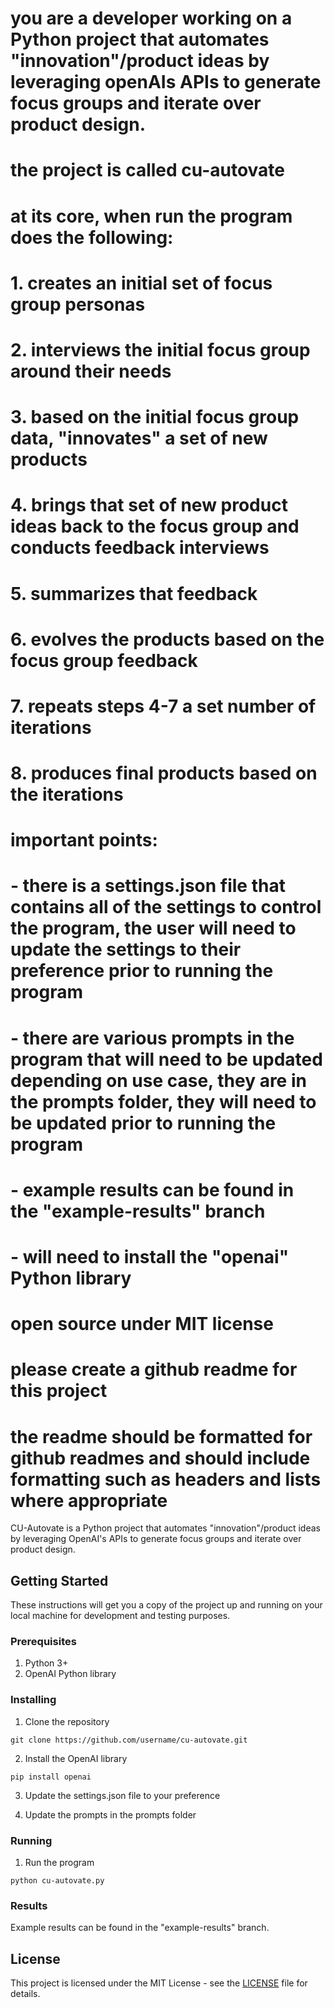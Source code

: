 # you are a developer working on a Python project that automates "innovation"/product ideas by leveraging openAIs APIs to generate focus groups and iterate over product design.
# the project is called cu-autovate
# at its core, when run the program does the following:
# 1. creates an initial set of focus group personas
# 2. interviews the initial focus group around their needs
# 3. based on the initial focus group data, "innovates" a set of new products
# 4. brings that set of new product ideas back to the focus group and conducts feedback interviews
# 5. summarizes that feedback
# 6. evolves the products based on the focus group feedback
# 7. repeats steps 4-7 a set number of iterations
# 8. produces final products based on the iterations
# important points:
# - there is a settings.json file that contains all of the settings to control the program, the user will need to update the settings to their preference prior to running the program
# - there are various prompts in the program that will need to be updated depending on use case, they are in the prompts folder, they will need to be updated prior to running the program
# - example results can be found in the "example-results" branch
# - will need to install the "openai" Python library
# open source under MIT license
# please create a github readme for this project
# the readme should be formatted for github readmes and should include formatting such as headers and lists where appropriate

CU-Autovate is a Python project that automates "innovation"/product ideas by leveraging OpenAI's APIs to generate focus groups and iterate over product design.

## Getting Started

These instructions will get you a copy of the project up and running on your local machine for development and testing purposes.

### Prerequisites

1. Python 3+
2. OpenAI Python library

### Installing

1. Clone the repository

```
git clone https://github.com/username/cu-autovate.git
```

2. Install the OpenAI library

```
pip install openai
```

3. Update the settings.json file to your preference

4. Update the prompts in the prompts folder

### Running

1. Run the program

```
python cu-autovate.py
```

### Results

Example results can be found in the "example-results" branch.

## License

This project is licensed under the MIT License - see the [LICENSE](LICENSE) file for details.